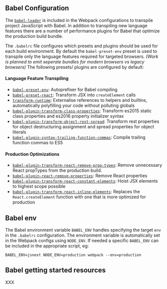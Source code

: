 ## Babel Configuration
The [`babel-loader`][babel-loader] is included in the Webpack configurations to
transpile project JavaScript with Babel. In addition to transpiling new language
features there are a number of performance plugins for Babel that optimize the
production build bundle.

The `.babelrc` file configures which presets and plugins should be used for each
build environment. By default the `babel-preset-env` preset is used to transpile
only the language features required for targeted browsers. _(Work is planned to emit
seperate bundles for modern browsers vs legacy browsers)_ The following presets/
plugins are configured by default:

#### Language Feature Transpiling
- [`babel-preset-env`][preset-env]: Autoprefixer for Babel compiling
- [`babel-preset-react`][preset-react]: Transform JSX into `createElement` calls
- [`transform-runtime`][runtime]: Externalise references to helpers and builtins,
  automatically polyfilling your code without polluting globals
- [`babel-plugin-transform-class-properties`][class-properties]: Transform es2015
  static class properties and es2016 property initializer syntax
- [`babel-plugin-transform-object-rest-spread`][object-spread]: Transform rest
  properties for object destructuring assignment and spread properties for object
  literals
- [`babel-plugin-syntax-trailing-function-commas`][trailing-commas]: Compile
  trailing function commas to ES5

#### Production Optimizations
- [`babel-plugin-transform-react-remove-prop-types`][remove-props]: Remove
  unnecessary React propTypes from the production build.
- [`babel-plugin-react-remove-properties`][remove-properties]: Remove React
  properties
- [`babel-plugin-transform-react-constant-elements`][constant-elems]: Hoist JSX
  elements to highest scope possible
- [`babel-plugin-transform-react-inline-elements`][inline-elems]: Replaces the
  `React.createElement` function with one that is more optimized for production

## Babel env
The Babel environment variable `BABEL_ENV` handles specifying the target `env` in
the `.babelrc` configuration. The environment variable is automatically set in the
Webpack configs using `NODE_ENV`. If needed a specific `BABEL_ENV` can be included
in the appropriate script, eg:
```shell
BABEL_ENV=jsnext NODE_ENV=production webpack --env=production
```

## Babel getting started resources
XXX


<!-- Links -->
[babel-loader]: https://github.com/babel/babel-loader
[preset-env]: https://babeljs.io/docs/plugins/preset-env/
[preset-react]: https://babeljs.io/docs/plugins/preset-react/
[runtime]: https://babeljs.io/docs/plugins/transform-runtime/
[class-properties]: https://www.npmjs.com/package/babel-plugin-transform-class-properties
[object-spread]: https://www.npmjs.com/package/babel-plugin-transform-object-rest-spread
[trailing-commas]: https://www.npmjs.com/package/babel-plugin-syntax-trailing-function-commas
[remove-props]: https://www.npmjs.com/package/babel-plugin-transform-react-remove-prop-types
[remove-properties]: https://www.npmjs.com/package/babel-plugin-react-remove-properties
[constant-elems]: https://www.npmjs.com/package/babel-plugin-transform-react-constant-elements
[inline-elems]: https://www.npmjs.com/package/babel-plugin-transform-react-inline-elements
